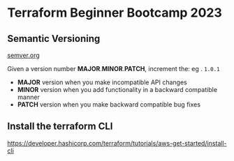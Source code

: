 # Terraform Beginner Bootcamp 2023


## Semantic Versioning
[semver.org](https://semver.org/)

Given a version number **MAJOR**.**MINOR**.**PATCH**, increment the:
eg . `1.0.1`
- **MAJOR** version when you make incompatible API changes
- **MINOR** version when you add functionality in a backward compatible manner
- **PATCH** version when you make backward compatible bug fixes


## Install the terraform CLI

https://developer.hashicorp.com/terraform/tutorials/aws-get-started/install-cli

